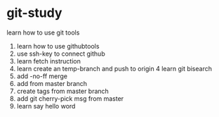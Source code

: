 # git-study
learn how to use git tools 

1. learn how to use githubtools
2. use ssh-key to connect github
3. learn fetch instruction
4. learn create an temp-branch and push to origin 
4 learn git bisearch 
5. add -no-ff merge
6. add from master branch
7. create tags from master branch
8. add git cherry-pick msg from master
9. learn say hello word
